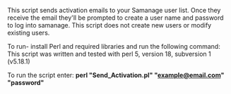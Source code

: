 This script sends activation emails to your Samanage user list.
Once they receive the email they'll be prompted to create a user name and password to log into samanage.
This script does not create new users or modify existing users. 




To run- install Perl and required libraries and run the following command:
This script was written and tested with perl 5, version 18, subversion 1 (v5.18.1)

To run the script enter: **perl "Send_Activation.pl" "example@email.com" "password"**


